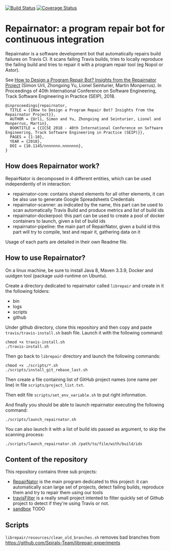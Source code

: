 [![Build Status](https://travis-ci.org/Spirals-Team/repairnator.svg?branch=master)](https://travis-ci.org/Spirals-Team/repairnator) [![Coverage Status](https://coveralls.io/repos/github/Spirals-Team/repairnator/badge.svg?branch=master)](https://coveralls.io/github/Spirals-Team/repairnator?branch=master)

# Repairnator: a program repair bot for continuous integration

Repairnator is a software development bot that automatically repairs build failures on Travis CI.
It scans failing Travis builds, tries to locally reproduce the failing build and tries to repair it with a program repair tool (eg Nopol or Astor). 

See [How to Design a Program Repair Bot? Insights from the Repairnator Project](https://hal.archives-ouvertes.fr/hal-01691496/document) (Simon Urli, Zhongxing Yu, Lionel Seinturier, Martin Monperrus). In Proceedings of 40th International Conference on Software Engineering, Track Software Engineering in Practice (SEIP), 2018.

```
@inproceedings{repairnator,
  TITLE = {{How to Design a Program Repair Bot? Insights from the Repairnator Project}},
  AUTHOR = {Urli, Simon and Yu, Zhongxing and Seinturier, Lionel and Monperrus, Martin},
  BOOKTITLE = {{ICSE 2018 - 40th International Conference on Software Engineering, Track Software Engineering in Practice (SEIP)}},
  PAGES = {1-10},
  YEAR = {2018},
  DOI = {10.1145/nnnnnnn.nnnnnnn},
}
```

## How does Repairnator work?

RepairNator is decomposed in 4 different entities, which can be used independently of in interaction: 
  - repairnator-core: contains shared elements for all other elements, it can be also use to generate Google Spreadsheets Credentials
  - repairnator-scanner: as indicated by the name, this part can be used to scan automatically Travis Build and produce metrics and list of build ids
  - repairnator-dockerpool: this part can be used to create a pool of docker containers to launch, given a list of build ids
  - repairnator-pipeline: the main part of RepairNator, given a build id this part will try to compile, test and repair it, gathering data on it
  
Usage of each parts are detailed in their own Readme file.
   
## How to use Repairnator?

On a linux machine, be sure to install Java 8, Maven 3.3.9, Docker and uuidgen tool (package uuid-runtime on Ubuntu).

Create a directory dedicated to repairnator called `librepair` and create in it the following folders:
  - bin
  - logs
  - scripts
  - github
  
Under github directory, clone this repository and then copy and paste `travis/travis-install.sh` bash file.
Launch it with the following command:

```
chmod +x travis-install.sh
./travis-install.sh
```

Then go back to `librepair` directory and launch the following commands:
```
chmod +x ./scripts/*.sh
./scripts/install_git_rebase_last.sh
```

Then create a file containing list of GitHub project names (one name per line) in file `scripts/project_list.txt`.

Then edit file `scripts/set_env_variable.sh` to put right information.

And finally you should be able to launch repairnator executing the following command:

```
./scripts/launch_repairnator.sh
```

You can also launch it with a list of build ids passed as argument, to skip the scanning process: 

```
./scripts/launch_repairnator.sh /path/to/file/with/build/ids
```

## Content of the repository

This repository contains three sub projects:

  * [RepairNator](https://github.com/Spirals-Team/librepair/tree/master/repairnator) is the main program dedicated to this project: it can automatically scan large set of projects, detect failing builds, reproduce them and try to repair them using our tools
  * [travisFilter](https://github.com/Spirals-Team/librepair/tree/master/travisFilter) is a really small project intented to filter quickly set of Github project to detect if they're using Travis or not.
  * [sandbox](https://github.com/Spirals-Team/librepair/tree/master/sandbox) TODO

## Scripts

 `librepair/resources/clean_old_branches.sh` removes bad branches from https://github.com/Spirals-Team/librepair-experiments

